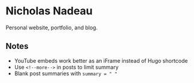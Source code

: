 # Nicholas Nadeau

Personal website, portfolio, and blog.

## Notes

- YouTube embeds work better as an iFrame instead of Hugo shortcode
- Use `<!--more-->` in posts to limit summary
- Blank post summaries with `summary = " "`
